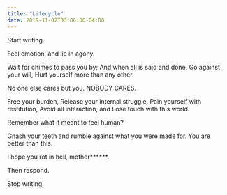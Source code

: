 ```yaml
---
title: "Lifecycle"
date: 2019-11-02T03:06:00-04:00
---
```


Start writing.

Feel emotion, and lie in agony.

Wait for chimes to pass you by;
And when all is said and done,
Go against your will,
Hurt yourself more than any other.

No one else cares but you. NOBODY CARES.

Free your burden,
Release your internal struggle.
Pain yourself with restitution,
Avoid all interaction, and
Lose touch with this world.

Remember what it meant to feel human?

Gnash your teeth and rumble against
what you were made for. You are better than this.

I hope you rot in hell, mother******.

Then respond.

Stop writing.
